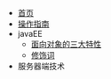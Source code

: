 * [首页](README.md)
* [操作指南](guide)
* javaEE
    * [面向对象的三大特性](01/oop/characteristics)
    * [修饰词](01/oop/README)
* 服务器端技术

